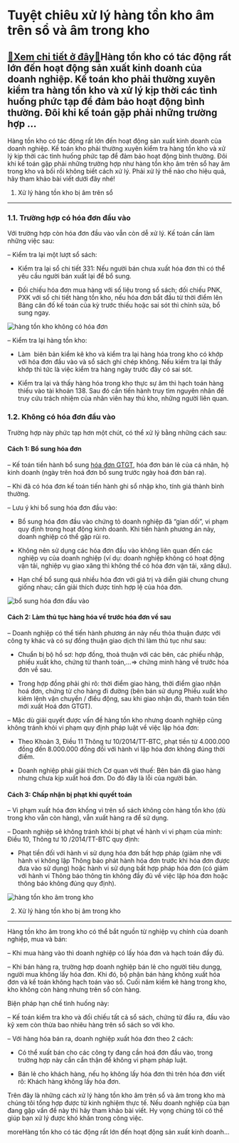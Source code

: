 Tuyệt chiêu xử lý hàng tồn kho âm trên sổ và âm trong kho
=========================================================

[:gift:Xem chi tiết ở đây:gift:](https://hddtvn.com/tuyet-chieu-xu-ly-hang-ton-kho-am-tren-so-va-am-trong-kho/)Hàng tồn kho có tác động rất lớn đến hoạt động sản xuất kinh doanh của doanh nghiệp. Kế toán kho phải thường xuyên kiểm tra hàng tồn kho và xử lý kịp thời các tình huống phức tạp để đảm bảo hoạt động bình thường. Đôi khi kế toán gặp phải những trường hợp …
----------------------------------------------------------------------------------------------------------------------------------------------------------------------------------------------------------------------------------------------------------------

Hàng tồn kho có tác động rất lớn đến hoạt động sản xuất kinh doanh của doanh nghiệp. Kế toán kho phải thường xuyên kiểm tra hàng tồn kho và xử lý kịp thời các tình huống phức tạp để đảm bảo hoạt động bình thường. Đôi khi kế toán gặp phải những trường hợp như hàng tồn kho âm trên sổ hay âm trong kho và bối rồi không biết cách xử lý. Phải xử lý thế nào cho hiệu quả, hãy tham khảo bài viết dưới đây nhé!


1. Xử lý hàng tồn kho bị âm trên sổ
-----------------------------------


### 1.1. Trường hợp có hóa đơn đầu vào


Với trường hợp còn hóa đơn đầu vào vẫn còn dễ xử lý. Kế toán cần làm những việc sau:


– Kiểm tra lại một lượt sổ sách:


+ Kiểm tra lại sổ chi tiết 331: Nếu người bán chưa xuất hóa đơn thì có thể yêu cầu người bán xuất lại để bổ sung.


+ Đối chiếu hóa đơn mua hàng với số liệu trong sổ sách; đối chiếu PNK, PXK với sổ chi tiết hàng tồn kho, nếu hóa đơn bắt đầu từ thời điểm lên Bảng cân đố kế toán của kỳ trước thiếu hoặc sai sót thì chỉnh sửa, bổ sung ngay.


![hàng tồn kho không có hóa đơn](https://hddtvn.com/wp-content/uploads/2021/01/vnf-dau-tu-hang-ton-kho.jpg)


– Kiểm tra lại hàng tồn kho:


+ Làm  biên bản kiểm kê kho và kiểm tra lại hàng hóa trong kho có khớp với hóa đơn đầu vào và sổ sách ghi chép không. Nếu kiểm tra lại thấy khớp thì tức là việc kiểm tra hàng ngày trước đây có sai sót.


+ Kiểm tra lại và thấy hàng hóa trong kho thực sự âm thì hạch toán hàng thiếu vào tài khoản 138. Sau đó cần tiến hành truy tìm nguyên nhân để truy cứu trách nhiệm của nhân viên hay thủ kho, những người liên quan.


### 1.2. Không có hóa đơn đầu vào


Trường hợp này phức tạp hơn một chút, có thể xử lý bằng những cách sau:


#### Cách 1: Bổ sung hóa đơn


– Kế toán tiền hành bổ sung [hóa đơn GTGT](#), hóa đơn bán lẻ của cá nhân, hộ kinh doanh (ngày trên hoá đơn bổ sung trước ngày hoá đơn bán ra).


– Khi đã có hóa đơn kế toán tiến hành ghi sổ nhập kho, tính giá thành bình thường.


– Lưu ý khi bổ sung hóa đơn đầu vào:


+ Bổ sung hóa đơn đầu vào chứng tỏ doanh nghiệp đã “gian dối”, vi phạm quy định trong hoạt động kinh doanh. Khi tiến hành phương án này, doanh nghiệp có thể gặp rủi ro.


+ Không nên sử dụng các hóa đơn đầu vào không liên quan đến các nghiệp vụ của doanh nghiệp (ví dụ: doanh nghiệp không có hoạt động vận tải, nghiệp vụ giao xăng thì không thể có hóa đơn vận tải, xăng dầu).


+ Hạn chế bổ sung quá nhiều hóa đơn với giá trị và diễn giải chung chung giống nhau; cần giải thích được tính hợp lệ của hóa đơn.


![bổ sung hóa đơn đầu vào](https://hddtvn.com/wp-content/uploads/2021/01/image.png)


#### **Cách 2: Làm thủ tục hàng hóa về trước hóa đơn về sau**


– Doanh nghiệp có thể tiến hành phương án này nếu thỏa thuận được với công ty khác và có sự đồng thuận giao dịch thì làm thủ tục như sau:


+ Chuẩn bị bộ hồ sơ: hợp đồng, thoả thuận với các bên, các phiếu nhập, phiếu xuất kho, chứng từ thanh toán,…=> chứng minh hàng về trước hóa đơn về sau.


+ Trong hợp đồng phải ghi rõ: thời điểm giao hàng, thời điểm giao nhận hoá đơn, chứng từ cho hàng đi đường (bên bán sử dụng Phiếu xuất kho kiêm lệnh vận chuyển / điều động, sau khi giao nhận đủ, thanh toán tiền mới xuất Hoá đơn GTGT).


– Mặc dù giải quyết được vấn đề hàng tồn kho nhưng doanh nghiệp cũng không tránh khỏi vi phạm quy định pháp luật về việc lập hóa đơn:


+ Theo Khoản 3, Điều 11 Thông tư 10/2014/TT-BTC, phạt tiền từ 4.000.000 đồng đến 8.000.000 đồng đối với hành vi lập hóa đơn không đúng thời điểm.


+ Doanh nghiệp phải giải thích Cơ quan với thuế: Bên bán đã giao hàng nhưng chưa kịp xuất hoá đơn. Do đó đây là lỗi của người bán.


#### Cách 3: Chấp nhận bị phạt khi quyết toán


– Vi phạm xuất hóa đơn khống vì trên sổ sách không còn hàng tồn kho (dù trong kho vẫn còn hàng), vẫn xuất hàng ra để sử dụng.


– Doanh nghiệp sẽ không tránh khỏi bị phạt về hành vi vi phạm của mình: Điều 10, Thông tư 10 /2014/TT-BTC quy định:


+ Phạt tiền đối với hành vi sử dụng hóa đơn bất hợp pháp (giảm nhẹ với hành vi không lập Thông báo phát hành hóa đơn trước khi hóa đơn được đưa vào sử dụng) hoặc hành vi sử dụng bất hợp pháp hóa đơn (có giảm với hành vi Thông báo thông tin không đầy đủ về việc lập hóa đơn hoặc thông báo không đúng quy định).


![hàng tồn kho âm trong kho](https://hddtvn.com/wp-content/uploads/2021/01/Untitled-4-1.png)


2. Xử lý hàng tồn kho bị âm trong kho
-------------------------------------


Hàng tồn kho âm trong kho có thể bắt nguồn từ nghiệp vụ chính của doanh nghiệp, mua và bán:


– Khi mua hàng vào thì doanh nghiệp có lấy hóa đơn và hạch toán đầy đủ.


– Khi bán hàng ra, trường hợp doanh nghiệp bán lẻ cho người tiêu dungg, người mua không lấy hóa đơn. Khi đó, bộ phận bán hàng không xuất hóa đơn và kế toán không hạch toán vào sổ. Cuối năm kiểm kê hàng trong kho, kho không còn hàng nhưng trên sổ còn hàng.


Biện pháp hạn chế tình huống này:


– Kế toán kiểm tra kho và đối chiếu tất cả sổ sách, chứng từ đầu ra, đầu vào kỹ xem còn thừa bao nhiêu hàng trên sổ sách so với kho.


– Với hàng hóa bán ra, doanh nghiệp xuất hóa đơn theo 2 cách:


+ Có thể xuất bán cho các công ty đang cần hoá đơn đầu vào, trong trường hợp này cần cẩn thận để không vi phạm pháp luật.


+ Bán lẻ cho khách hàng, nếu họ không lấy hóa đơn thì trên hóa đơn viết rõ: Khách hàng không lấy hóa đơn.


Trên đây là những cách xử lý hàng tồn kho âm trên sổ và âm trong kho mà chúng tôi tổng hợp được từ kinh nghiệm thực tế. Nếu doanh nghiệp của bạn đang gặp vấn đề này thì hãy tham khảo bài viết. Hy vọng chúng tôi có thể giúp bạn xử lý được khó khăn trong công việc.



moreHàng tồn kho có tác động rất lớn đến hoạt động sản xuất kinh doanh…

